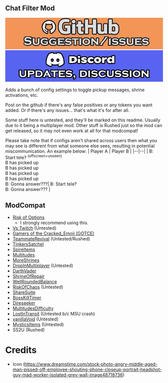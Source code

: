 

## Chat Filter Mod

[![github issues/request link](https://raw.githubusercontent.com/DestroyedClone/PoseHelper/master/PoseHelper/github_link.webp)](https://github.com/DestroyedClone/ror2ChatFilterMod/issues) [![discord invite](https://raw.githubusercontent.com/DestroyedClone/PoseHelper/master/PoseHelper/discord_link.webp)](https://discord.gg/DpHu3qXMHK)

Adds a bunch of config settings to toggle pickup messages, shrine activations, etc.

Post on the github if there's any false positives or any tokens you want added. Or if there's any issues... that's what it's for after all.

Some stuff here is untested, and they'll be marked on this readme. Usually due to it being a multiplayer mod. Other stuff is Rushed just so the mod can get released, so it may not even work at all for that modcompat!

Please take note that if configs aren't shared across users then what you may see is different from what someone else sees, resulting in potential miscommunication. An example below:
| Player A | Player B |
|--|--|
| B: Start tele? <sup>(offscreen+unseen)</sup><br>B has picked up<br>B has picked up<br>B has picked up<br>B has picked up<br>B: Gonna answer???| B: Start tele?<br>B: Gonna answer??? |


## ModCompat
* [Risk of Options](https://thunderstore.io/package/Rune580/Risk_Of_Options/)
	* I strongly recommend using this.
* [Vs Twitch](https://thunderstore.io/package/JustDerb/Vs_Twitch/) (Untested)
* [Gamers of the Cracked_Emoji (GOTCE)](https://thunderstore.io/package/TheBestAssociatedLargelyLudicrousSillyheadGroup/Gamers_of_the_Cracked_Emoji/)
* [TeammateRevival](https://thunderstore.io/package/KosmosisDire/TeammateRevival/) (Untested/Rushed)
* [TinkersSatchel](https://thunderstore.io/package/ThinkInvis/TinkersSatchel/)
* [SpireItems](https://thunderstore.io/package/SylmarDev/SpireItems/)
* [Multitudes](https://thunderstore.io/package/wildbook/Multitudes/)
* [MoreShrines](https://thunderstore.io/package/Evaisa/MoreShrines/)
* [DropInMultiplayer](https://thunderstore.io/package/niwith/DropinMultiplayer/) (Untested)
* [DarthVader](https://thunderstore.io/package/PopcornFactory/DarthVaderMod/)
* [ShrineOfRepair](https://thunderstore.io/package/viliger/ShrineOfRepair/)
* [WellRoundedBalance](https://thunderstore.io/package/TheBestAssociatedLargelyLudicrousSillyheadGroup/WellRoundedBalance/)
* [RiskOfChaos](https://thunderstore.io/package/Goorakh/RiskOfChaos/) (Untested)
* [ShareSuite](https://thunderstore.io/package/FunkFrog-and-Sipondo/ShareSuite/)
* [BossKillTimer](https://thunderstore.io/package/Moffein/BossKillTimer/)
* [Direseeker](https://thunderstore.io/package/EnforcerGang/Direseeker/)
* [MultitudesDifficulty](https://thunderstore.io/package/6thmoon/MultitudesDifficulty/)
* [LostInTransit](https://thunderstore.io/package/LostInTransitTeam/LostInTransit/) (Untested b/c MSU crash)
* [vanillaVoid](https://thunderstore.io/package/Zenithrium/VanillaVoid/) (Untested)
* [MysticsItems](https://thunderstore.io/package/TheMysticSword/MysticsItems/) (Untested)
* SS2U (Rushed)

# Credits
 - Icon (https://www.dreamstime.com/stock-photo-angry-middle-aged-man-pissed-off-employee-shouting-phone-closeup-portrait-headshot-guy-mad-worker-isolated-grey-wall-image48718736)